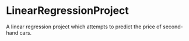 # LinearRegressionProject
A linear regression project which attempts to predict the price of second-hand cars. 
